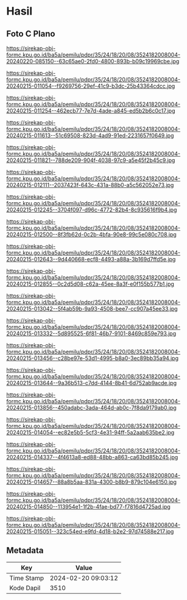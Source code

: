 # Hasil

## Foto C Plano

https://sirekap-obj-formc.kpu.go.id/ba5a/pemilu/pdpr/35/24/18/20/08/3524182008004-20240220-085150--63c65ae0-2fd0-4800-893b-b09c19969cbe.jpg

https://sirekap-obj-formc.kpu.go.id/ba5a/pemilu/pdpr/35/24/18/20/08/3524182008004-20240215-011054--f9269756-29ef-41c9-b3dc-25b43364cdcc.jpg

https://sirekap-obj-formc.kpu.go.id/ba5a/pemilu/pdpr/35/24/18/20/08/3524182008004-20240215-011254--462ecb77-7e7d-4ade-a845-ed5b2b6c0c17.jpg

https://sirekap-obj-formc.kpu.go.id/ba5a/pemilu/pdpr/35/24/18/20/08/3524182008004-20240215-011613--51c69508-823d-4ad9-91ed-2231657f0649.jpg

https://sirekap-obj-formc.kpu.go.id/ba5a/pemilu/pdpr/35/24/18/20/08/3524182008004-20240215-011821--788de209-904f-4038-97c9-a5e45f2b45c9.jpg

https://sirekap-obj-formc.kpu.go.id/ba5a/pemilu/pdpr/35/24/18/20/08/3524182008004-20240215-012111--2037423f-643c-431a-88b0-a5c562052e73.jpg

https://sirekap-obj-formc.kpu.go.id/ba5a/pemilu/pdpr/35/24/18/20/08/3524182008004-20240215-012245--3704f097-d96c-4772-82b4-8c935616f9b4.jpg

https://sirekap-obj-formc.kpu.go.id/ba5a/pemilu/pdpr/35/24/18/20/08/3524182008004-20240215-012500--8f3fb62d-0c2b-4bfa-90e8-99c5e080c708.jpg

https://sirekap-obj-formc.kpu.go.id/ba5a/pemilu/pdpr/35/24/18/20/08/3524182008004-20240215-012643--9d440668-ecf8-4493-a88a-3b169d7ffd5e.jpg

https://sirekap-obj-formc.kpu.go.id/ba5a/pemilu/pdpr/35/24/18/20/08/3524182008004-20240215-012855--0c2d5d08-c62a-45ee-8a3f-e0f155b577b1.jpg

https://sirekap-obj-formc.kpu.go.id/ba5a/pemilu/pdpr/35/24/18/20/08/3524182008004-20240215-013042--5f4ab59b-9a93-4508-bee7-cc907a45ee33.jpg

https://sirekap-obj-formc.kpu.go.id/ba5a/pemilu/pdpr/35/24/18/20/08/3524182008004-20240215-013332--5d895525-6f81-46b7-9101-8469c859e793.jpg

https://sirekap-obj-formc.kpu.go.id/ba5a/pemilu/pdpr/35/24/18/20/08/3524182008004-20240215-013456--c28be97e-53d1-4995-b8a0-3ec89bb35a94.jpg

https://sirekap-obj-formc.kpu.go.id/ba5a/pemilu/pdpr/35/24/18/20/08/3524182008004-20240215-013644--9a36b513-c7dd-4144-8b41-6d752ab9acde.jpg

https://sirekap-obj-formc.kpu.go.id/ba5a/pemilu/pdpr/35/24/18/20/08/3524182008004-20240215-013856--450adabc-3ada-464d-ab0c-7f8da9179ab0.jpg

https://sirekap-obj-formc.kpu.go.id/ba5a/pemilu/pdpr/35/24/18/20/08/3524182008004-20240215-014054--ec82e5b5-5cf3-4e31-94ff-5a2aab635be2.jpg

https://sirekap-obj-formc.kpu.go.id/ba5a/pemilu/pdpr/35/24/18/20/08/3524182008004-20240215-014337--4f4613a8-ed88-48bb-a863-ca63bd85b245.jpg

https://sirekap-obj-formc.kpu.go.id/ba5a/pemilu/pdpr/35/24/18/20/08/3524182008004-20240215-014657--88a8b5aa-831a-4300-b8b9-879c104e6150.jpg

https://sirekap-obj-formc.kpu.go.id/ba5a/pemilu/pdpr/35/24/18/20/08/3524182008004-20240215-014850--113954e1-1f2b-4fae-bd77-f7816d4725ad.jpg

https://sirekap-obj-formc.kpu.go.id/ba5a/pemilu/pdpr/35/24/18/20/08/3524182008004-20240215-015051--323c54ed-e9fd-4d18-b2e2-97d74588e217.jpg


## Metadata

| Key        | Value               |
| ---------- | ------------------- |
| Time Stamp | 2024-02-20 09:03:12 |
| Kode Dapil | 3510                |



